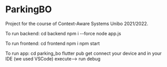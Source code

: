 # ParkingBO
Project for the course of Context-Aware Systems Unibo 2021/2022.

To run backend:
cd backend
npm i --force 
node app.js



To run frontend:
cd frontend
npm i 
npm start


To run app:
cd parking_bo
flutter pub get 
connect your device and in your IDE (we used VSCode) execute--> run debug

